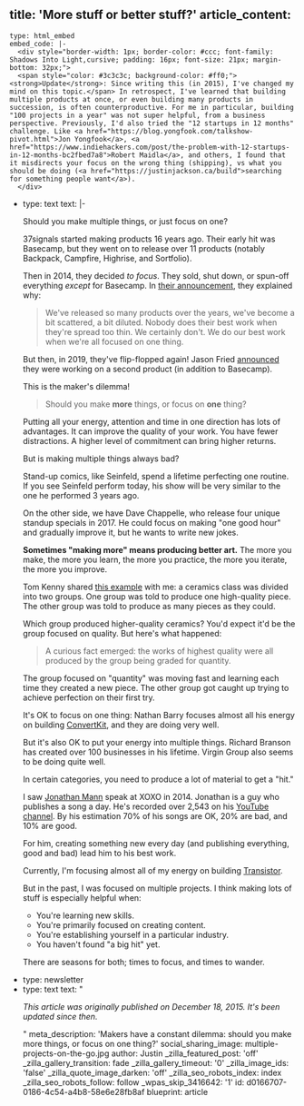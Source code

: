 title: 'More stuff or better stuff?'
article_content:
  -
    type: html_embed
    embed_code: |-
      <div style="border-width: 1px; border-color: #ccc; font-family: Shadows Into Light,cursive; padding: 16px; font-size: 21px; margin-bottom: 32px;">
      <span style="color: #3c3c3c; background-color: #ff0;"><strong>Update</strong>: Since writing this (in 2015), I've changed my mind on this topic.</span> In retrospect, I've learned that building multiple products at once, or even building many products in succession, is often counterproductive. For me in particular, building "100 projects in a year" was not super helpful, from a business perspective. Previously, I'd also tried the "12 startups in 12 months" challenge. Like <a href="https://blog.yongfook.com/talkshow-pivot.html">Jon Yongfook</a>, <a href="https://www.indiehackers.com/post/the-problem-with-12-startups-in-12-months-bc2fbed7a8">Robert Maidla</a>, and others, I found that it misdirects your focus on the wrong thing (shipping), vs what you should be doing (<a href="https://justinjackson.ca/build">searching for something people want</a>).
      </div>
  -
    type: text
    text: |-
      <p>Should you make multiple things, or just focus on one?<br></p><p>37signals started making products 16 years ago. Their early hit was Basecamp, but they went on to release over 11 products (notably Backpack, Campfire, Highrise, and Sortfolio).</p><p>Then in 2014, they decided <em>to focus</em>. They sold, shut down, or spun-off everything <em>except</em> for Basecamp. In <a href="http://37signals.com/">their announcement</a>, they explained why:</p><blockquote><p>
        We've released so many products over the years, we've become a bit scattered, a bit diluted. Nobody does their best work when they're spread too thin. We certainly don't. We do our best work when we're all focused on one thing.
      </p></blockquote><p>But then, in 2019, they've flip-flopped again! Jason Fried <a href="https://twitter.com/jasonfried/status/1192228900132147200">announced</a> they were working on a second product (in addition to Basecamp).&nbsp;</p><p>This is the maker's dilemma!&nbsp;</p><blockquote><p>Should you make <strong>more</strong> things, or focus on <strong>one</strong> thing?</p></blockquote><p>Putting all your energy, attention and time in one direction has lots of advantages. It can improve the quality of your work. You have fewer distractions. A higher level of commitment can bring higher returns.</p><p>But is making multiple things always bad?</p><p>Stand-up comics, like Seinfeld, spend a lifetime perfecting one routine. If you see Seinfeld perform today, his show will be very similar to the one he performed 3 years ago.<br></p><p>On the other side, we have Dave Chappelle, who release four unique standup specials in 2017. He could focus on making "one good hour" and gradually improve it, but he wants to write new jokes.</p><p><b>Sometimes "making more" means producing better art.</b> The more you make, the more you learn, the more you practice, the more you iterate, the more you improve.</p><p>Tom Kenny shared <a href="http://inspectelement.com/articles/why-quality-over-quantity-isnt-entirely-true-for-web-design/">this example</a> with me: a ceramics class was divided into two groups. One group was told to produce one high-quality piece. The other group was told to produce as many pieces as they could.</p><p>Which group produced higher-quality ceramics? You'd expect it'd be the group focused on quality. But here's what happened:</p><blockquote><p>
        A curious fact emerged: the works of highest quality were all produced by the group being graded for quantity.
      </p></blockquote><p>The group focused on "quantity" was moving fast and learning each time they created a new piece. The other group got caught up trying to achieve perfection on their first try.</p><p>It's OK to focus on one thing: Nathan Barry focuses almost all his energy on building <a href="http://mbsy.co/convertkit/75552">ConvertKit</a>, and they are doing very well.</p><p>But it's also OK to put your energy into multiple things. Richard Branson has created over 100 businesses in his lifetime. Virgin Group also seems to be doing quite well.</p><p>In certain categories, you need to produce a lot of material to get a "hit."</p><p>I saw <a href="https://www.youtube.com/watch?v=nM4fGsyyWF0">Jonathan Mann</a> speak at XOXO in 2014. Jonathan is a guy who publishes a song a day. He's recorded over 2,543 on his <a href="https://www.youtube.com/user/therockcookiebottom/about">YouTube channel</a>. By his estimation 70% of his songs are OK, 20% are bad, and 10% are good.</p><p>For him, creating something new every day (and publishing everything, good and bad) lead him to his best work.</p><p>Currently, I'm focusing almost all of my energy on building&nbsp;<a href="https://transistor.fm/?via=justin">Transistor</a>.&nbsp;</p><p>But in the past, I was focused on multiple projects. I think making lots of stuff is especially helpful when:</p><ul><li>You're learning new skills.<br></li><li>You're primarily focused on creating content.</li><li>You're establishing yourself in a particular industry.</li><li>You haven't found "a big hit" yet.</li></ul><p>There are seasons for both; times to focus, and times to wander.</p>
  -
    type: newsletter
  -
    type: text
    text: "<p><i>This article was originally published on December 18, 2015. It's been updated since then.</i></p>"
meta_description: 'Makers have a constant dilemma: should you make more things, or focus on one thing?'
social_sharing_image: multiple-projects-on-the-go.jpg
author: Justin
_zilla_featured_post: 'off'
_zilla_gallery_transition: fade
_zilla_gallery_timeout: '0'
_zilla_image_ids: 'false'
_zilla_quote_image_darken: 'off'
_zilla_seo_robots_index: index
_zilla_seo_robots_follow: follow
_wpas_skip_3416642: '1'
id: d0166707-0186-4c54-a4b8-58e6e28fb8af
blueprint: article

